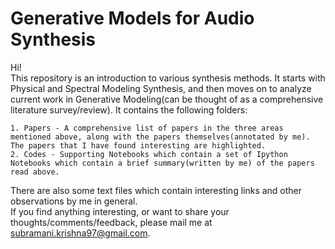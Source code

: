 # Generative Models for Audio Synthesis

Hi!  
This repository is an introduction to various synthesis methods. It starts with Physical and Spectral Modeling Synthesis, and then moves on to analyze current work in Generative Modeling(can be thought of as a comprehensive literature survey/review). It contains the following folders:

	1. Papers - A comprehensive list of papers in the three areas mentioned above, along with the papers themselves(annotated by me). The papers that I have found interesting are highlighted. 
	2. Codes - Supporting Notebooks which contain a set of Ipython Notebooks which contain a brief summary(written by me) of the papers read above.

There are also some text files which contain interesting links and other observations by me in general.   
If you find anything interesting, or want to share your thoughts/comments/feedback, please mail me at subramani.krishna97@gmail.com.

